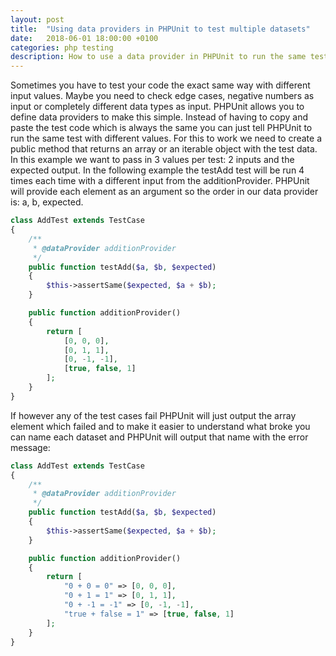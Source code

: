 ```yaml
---
layout: post
title:  "Using data providers in PHPUnit to test multiple datasets"
date:   2018-06-01 18:00:00 +0100
categories: php testing
description: How to use a data provider in PHPUnit to run the same test with multiple input datasets.
---
```


Sometimes you have to test your code the exact same way with different input values. Maybe you need to check edge cases, negative numbers as input or completely different data types as input. PHPUnit allows you to define data providers to make this simple. Instead of having to copy and paste the test code which is always the same you can just tell PHPUnit to run the same test with different values. For this to work we need to create a public method that returns an array or an iterable object with the test data. In this example we want to pass in 3 values per test: 2 inputs and the expected output. In the following example the testAdd test will be run 4 times each time with a different input from the additionProvider. PHPUnit will provide each element as an argument so the order in our data provider is: a, b, expected.

```php
class AddTest extends TestCase
{
    /**
     * @dataProvider additionProvider
     */
    public function testAdd($a, $b, $expected)
    {
        $this->assertSame($expected, $a + $b);
    }

    public function additionProvider()
    {
        return [
            [0, 0, 0],
            [0, 1, 1],
            [0, -1, -1],
            [true, false, 1]
        ];
    }
}
```

If however any of the test cases fail PHPUnit will just output the array element which failed and to make it easier to understand what broke you can name each dataset and PHPUnit will output that name with the error message:

```php
class AddTest extends TestCase
{
    /**
     * @dataProvider additionProvider
     */
    public function testAdd($a, $b, $expected)
    {
        $this->assertSame($expected, $a + $b);
    }

    public function additionProvider()
    {
        return [
            "0 + 0 = 0" => [0, 0, 0],
            "0 + 1 = 1" => [0, 1, 1],
            "0 + -1 = -1" => [0, -1, -1],
            "true + false = 1" => [true, false, 1]
        ];
    }
}
```

